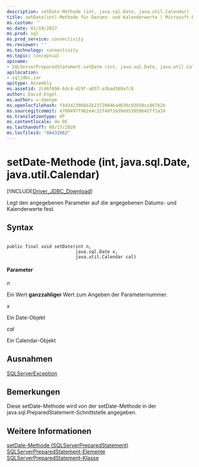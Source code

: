 ```yaml
---
description: setDate-Methode (int, java.sql.Date, java.util.Calendar)
title: setDate(int)-Methode für Datums- und Kalenderwerte | Microsoft-Dokumentation
ms.custom: ''
ms.date: 01/19/2017
ms.prod: sql
ms.prod_service: connectivity
ms.reviewer: ''
ms.technology: connectivity
ms.topic: conceptual
apiname:
- SQLServerPreparedStatement.setDate (int, java.sql.Date, java.util.Calendar)
apilocation:
- sqljdbc.jar
apitype: Assembly
ms.assetid: 2c46f694-6dc4-429f-a037-a3bad369a7c8
author: David-Engel
ms.author: v-daenge
ms.openlocfilehash: f4d3a23960b2b23720846ad630c03b50cc867b2b
ms.sourcegitcommit: e700497f962e4c2274df16d9e651059b42ff1a10
ms.translationtype: HT
ms.contentlocale: de-DE
ms.lasthandoff: 08/17/2020
ms.locfileid: "88432062"
---
```

# <a name="setdate-method-int-javasqldate-javautilcalendar"></a>setDate-Methode (int, java.sql.Date, java.util.Calendar)
[!INCLUDE[Driver_JDBC_Download](../../../includes/driver_jdbc_download.md)]

  Legt den angegebenen Parameter auf die angegebenen Datums- und Kalenderwerte fest.  
  
## <a name="syntax"></a>Syntax  
  
```  
  
public final void setDate(int n,  
                          java.sql.Date x,  
                          java.util.Calendar cal)  
```  
  
#### <a name="parameters"></a>Parameter  
 *n*  
  
 Ein Wert **ganzzahliger** Wert zum Angeben der Parameternummer.  
  
 *x*  
  
 Ein Date-Objekt  
  
 *cal*  
  
 Ein Calendar-Objekt  
  
## <a name="exceptions"></a>Ausnahmen  
 [SQLServerException](../../../connect/jdbc/reference/sqlserverexception-class.md)  
  
## <a name="remarks"></a>Bemerkungen  
 Diese setDate-Methode wird von der setDate-Methode in der java.sql.PreparedStatement-Schnittstelle angegeben.  
  
## <a name="see-also"></a>Weitere Informationen  
 [setDate-Methode &#40;SQLServerPreparedStatement&#41;](../../../connect/jdbc/reference/setdate-method-sqlserverpreparedstatement.md)   
 [SQLServerPreparedStatement-Elemente](../../../connect/jdbc/reference/sqlserverpreparedstatement-members.md)   
 [SQLServerPreparedStatement-Klasse](../../../connect/jdbc/reference/sqlserverpreparedstatement-class.md)  
  
  

